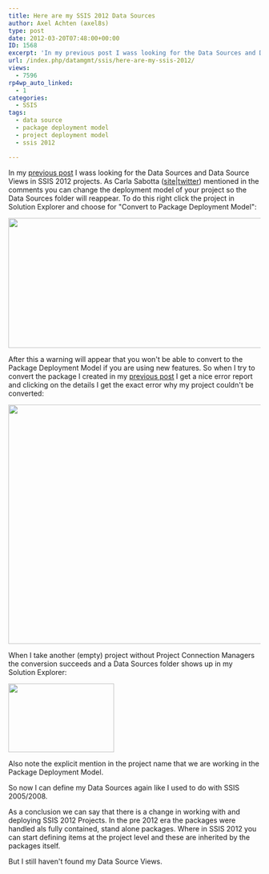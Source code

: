 ```yaml
---
title: Here are my SSIS 2012 Data Sources
author: Axel Achten (axel8s)
type: post
date: 2012-03-20T07:48:00+00:00
ID: 1568
excerpt: 'In my previous post I wass looking for the Data Sources and Data Source Views in SSIS 2012 projects. As Carla Sabotta (site|twitter) mentioned in the comments you can change the deployment model of your project so the Data Sources folder will reappear.&hellip;'
url: /index.php/datamgmt/ssis/here-are-my-ssis-2012/
views:
  - 7596
rp4wp_auto_linked:
  - 1
categories:
  - SSIS
tags:
  - data source
  - package deployment model
  - project deployment model
  - ssis 2012

---
```

In my [previous post][1] I wass looking for the Data Sources and Data Source Views in SSIS 2012 projects. As Carla Sabotta ([site][2]|[twitter][3]) mentioned in the comments you can change the deployment model of your project so the Data Sources folder will reappear. To do this right click the project in Solution Explorer and choose for "Convert to Package Deployment Model":

<div class="image_block">
  <a href="https://lessthandot.z19.web.core.windows.net/wp-content/uploads/blogs/DataMgmt/Axel8s/DS1.png?mtime=1332236417"><img alt="" src="https://lessthandot.z19.web.core.windows.net/wp-content/uploads/blogs/DataMgmt/Axel8s/DS1.png?mtime=1332236417" width="524" height="259" /></a>
</div>

After this a warning will appear that you won't be able to convert to the Package Deployment Model if you are using new features. So when I try to convert the package I created in my [previous post][1] I get a nice error report and clicking on the details I get the exact error why my project couldn't be converted:

<div class="image_block">
  <a href="https://lessthandot.z19.web.core.windows.net/wp-content/uploads/blogs/DataMgmt/Axel8s/DS2.png?mtime=1332236430"><img alt="" src="https://lessthandot.z19.web.core.windows.net/wp-content/uploads/blogs/DataMgmt/Axel8s/DS2.png?mtime=1332236430" width="986" height="477" /></a>
</div>

When I take another (empty) project without Project Connection Managers the conversion succeeds and a Data Sources folder shows up in my Solution Explorer:

<div class="image_block">
  <a href="https://lessthandot.z19.web.core.windows.net/wp-content/uploads/blogs/DataMgmt/Axel8s/DS3.png?mtime=1332236442"><img alt="" src="https://lessthandot.z19.web.core.windows.net/wp-content/uploads/blogs/DataMgmt/Axel8s/DS3.png?mtime=1332236442" width="211" height="137" /></a>
</div>

Also note the explicit mention in the project name that we are working in the Package Deployment Model.
  
So now I can define my Data Sources again like I used to do with SSIS 2005/2008.
  
As a conclusion we can say that there is a change in working with and deploying SSIS 2012 Projects. In the pre 2012 era the packages were handled als fully contained, stand alone packages. Where in SSIS 2012 you can start defining items at the project level and these are inherited by the packages itself.
  
But I still haven't found my Data Source Views.

 [1]: /index.php/DataMgmt/ssis-1/where-are-the-data-sources
 [2]: http://msdn.microsoft.com/en-us/sqlserver/cc511477.aspx
 [3]: https://twitter.com/#!/sabotta